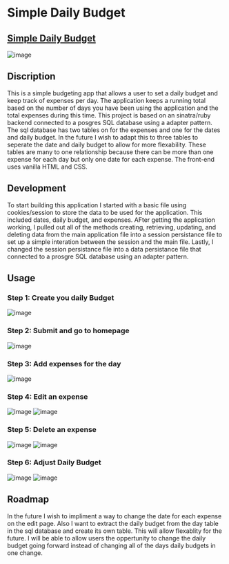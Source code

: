 # Simple Daily Budget
## [Simple Daily Budget](https://aahull08-daily-budget.herokuapp.com/daily_budget)
![image](https://user-images.githubusercontent.com/12583065/158086476-a533be90-f41b-4b64-8ec8-ba816552a05f.png)

## Discription
This is a simple budgeting app that allows a user to set a daily budget and keep track of expenses per day. The application keeps a running total based on the number of days you have been using the application and the total expenses during this time. 
This project is based on an sinatra/ruby backend connected to a posgres SQL database using a adapter pattern. The sql database has two tables on for the expenses and one for the dates and daily budget. In the future I wish to adapt this to three tables to seperate the date and daily budget to allow for more flexability. These tables are many to one relationship because there can be more than one expense for each day but only one date for each expense. 
The front-end uses vanilla HTML and CSS.

## Development

To start building this application I started with a basic file using cookies/session to store the data to be used for the application. This included dates, daily budget, and expenses. AFter getting the application working, I pulled out all of the methods creating, retrieving, updating, and deleting data from the main application file into a session persistance file to set up a simple interation between the session and the main file. Lastly, I changed the session persistance file into a data persistance file that connected to a prosgre SQL database using an adapter pattern.

## Usage
### Step 1: Create you daily Budget
![image](https://user-images.githubusercontent.com/12583065/158086616-4e764bdc-f75d-4bab-87a8-58c262a3f89a.png)
### Step 2: Submit and go to homepage
![image](https://user-images.githubusercontent.com/12583065/158086643-9051192a-12f1-4fff-befa-4bd7fff0fbcd.png)
### Step 3: Add expenses for the day
![image](https://user-images.githubusercontent.com/12583065/158086681-e75c8f84-0e50-4e21-ac15-431ae1d51e90.png)
### Step 4: Edit an expense
![image](https://user-images.githubusercontent.com/12583065/158086735-2ea2e946-2788-40fe-8758-c74e198d6116.png)
![image](https://user-images.githubusercontent.com/12583065/158086765-6ad23502-739b-45ba-a6a5-f0ff8a1ebe1d.png)
### Step 5: Delete an expense
![image](https://user-images.githubusercontent.com/12583065/158086810-ffe1bdd1-2c08-4ccb-8cb6-b9e6a87192e4.png)
![image](https://user-images.githubusercontent.com/12583065/158086830-53ccafd3-2ea6-4f37-b8ee-c4b2646f5c77.png)
### Step 6: Adjust Daily Budget
![image](https://user-images.githubusercontent.com/12583065/158086869-3ced15ec-03a2-474c-a532-55ac54c6873b.png)
![image](https://user-images.githubusercontent.com/12583065/158086906-22ad8a5f-e4dd-47ec-8954-7f009292213c.png)

## Roadmap
In the future I wish to impliment a way to change the date for each expense on the edit page. Also I want to extract the daily budget from the day table in the sql database and create its own table. This will allow flexablity for the future. I will be able to allow users the oppertunity to change the daily budget going forward instead of changing all of the days daily budgets in one change.
